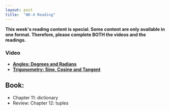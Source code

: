 ```yaml
---
layout: post
title:  "W6-4 Reading"
---
```




**This week's reading content is special. Some content are only available in one format. Therefore, please complete BOTH the videos and the readings.**  


### Video
 - **[Angles: Degrees and Radians](https://www.youtube.com/watch?v=oDemqaazzlM)**
 - **[Trigonometry: Sine, Cosine and Tangent](https://www.youtube.com/watch?v=K0cZeM7njwc)**

## Book: 
- Chapter 11: dictionary 
- Review: Chapter 12: tuples
